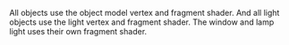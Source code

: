 All objects use the object model vertex and fragment shader. And all light objects use the light vertex and fragment shader. The window and lamp light uses their own fragment shader.